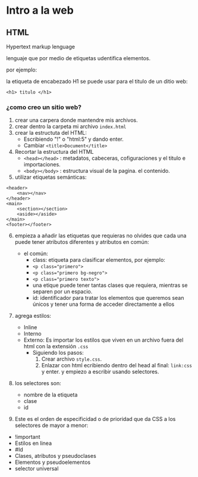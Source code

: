 
# Intro a la web

## HTML

Hypertext markup lenguage

lenguaje que por medio de etiquetas udentifica elementos.

por ejemplo:

la etiqueta de encabezado H1 se puede usar para el titulo de un ditio web:

`<h1> titulo </h1>`

### ¿como creo un sitio web?

1. crear una carpera donde mantendre mis archivos.
2. crear dentro la carpeta mi archivo `index.html`
3. crear la estructuta del HTML:
    - Escribiendo "!" o  "html:5" y dando enter.
    - Cambiar `<title>Document</title>`
4. Recortar la estructura del HTML
    - `<head></head>` : metadatos, cabeceras, cofiguraciones y el titulo e importaciones.
    - `<body></body>` : estructura visual de la pagina. el contenido.
5. utilizar etiquetas semánticas:

```
<header>
    <nav></nav>
</header>
<main>
    <section></section>
    <aside></aside>
</main>
<footer></footer>
```

6. empieza a añadir las etiquetas que requieras no olvides que cada una puede tener atributos diferentes y atributos en común:
    - el común:
        - class: etiqueta para clasificar elementos, por ejemplo: 
         - `<p class="primero">` 
         - `<p class="primero bg-negro">`
         - `<p class="primero texto">`
        - una etique puede tener tantas clases que requiera, mientras se separen por un espacio.
        - id: identificador para tratar los elementos que queremos sean únicos y tener una forma de acceder directamente a ellos

7. agrega estilos:
    - Inline
    - Interno
    - Externo: Es importar los estilos que viven en un archivo fuera del html con la extensión `.css`
        - Siguiendo los pasos:
            1.  Crear archivo `style.css`.
            2. Enlazar con html ecribiendo dentro del head al final:
            `link:css` y enter.
            y empiezo a escribir usando selectores.
            
8. los selectores son:
    - nombre de la etiqueta
    - clase
    - id
9. Este es el orden de especificidad o de prioridad que da CSS a los selectores de mayor a menor:

- !important
- Estilos en linea
- #Id
- Clases, atributos y pseudoclases
- Elementos y pseudoelementos
- selector universal
